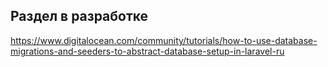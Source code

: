 ## Раздел в разработке
https://www.digitalocean.com/community/tutorials/how-to-use-database-migrations-and-seeders-to-abstract-database-setup-in-laravel-ru
